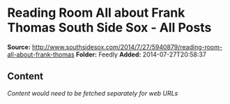 # Reading Room All about Frank Thomas South Side Sox - All Posts

**Source:** http://www.southsidesox.com/2014/7/27/5940879/reading-room-all-about-frank-thomas
**Folder:** Feedly
**Added:** 2014-07-27T20:58:37




## Content
*Content would need to be fetched separately for web URLs*

